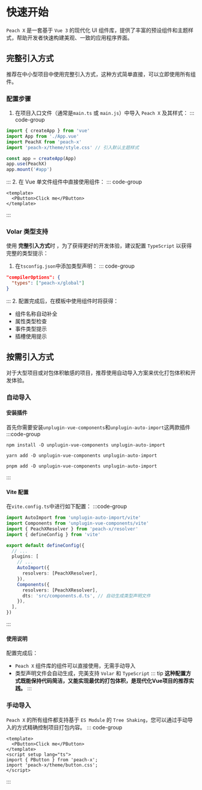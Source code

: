 # 快速开始
`Peach X` 是一套基于 `Vue 3` 的现代化 UI 组件库，提供了丰富的预设组件和主题样式，帮助开发者快速构建美观、一致的应用程序界面。

## 完整引入方式
推荐在中小型项目中使用完整引入方式，这种方式简单直接，可以立即使用所有组件。
### 配置步骤
1. 在项目入口文件（通常是`main.ts` 或 `main.js`）中导入 `Peach X` 及其样式：
::: code-group
```ts [main.ts]
import { createApp } from 'vue'
import App from './App.vue'
import PeachX from 'peach-x'
import 'peach-x/theme/style.css' // 引入默认主题样式

const app = createApp(App)
app.use(PeachX)
app.mount('#app')
```
::: 
2. 在 Vue 单文件组件中直接使用组件：
::: code-group
```vue [App.vue]
<template>
  <PButton>Click me</PButton>
</template>
```
:::
### Volar 类型支持
使用 **完整引入方式**时 ，为了获得更好的开发体验，建议配置 `TypeScript` 以获得完整的类型提示：
1. 在`tsconfig.json`中添加类型声明：
::: code-group
```json [tsconfig.json]
"compilerOptions": {
  "types": ["peach-x/global"]
}
```
::: 
2. 配置完成后，在模板中使用组件时将获得：
- 组件名称自动补全
- 属性类型检查
- 事件类型提示
- 插槽使用提示


## 按需引入方式
对于大型项目或对包体积敏感的项目，推荐使用自动导入方案来优化打包体积和开发体验。
### 自动导入 <Badge type="tip" text="推荐" />
#### 安装插件
首先你需要安装`unplugin-vue-components`和`unplugin-auto-import`这两款插件
:::code-group
```shell [npm]
npm install -D unplugin-vue-components unplugin-auto-import
```
```shell [yarn]
yarn add -D unplugin-vue-components unplugin-auto-import
```
```shell [pnpm]
pnpm add -D unplugin-vue-components unplugin-auto-import
```
:::
#### Vite 配置
在`vite.config.ts`中进行如下配置：
:::code-group
```ts [vite.config.ts]
import AutoImport from 'unplugin-auto-import/vite'
import Components from 'unplugin-vue-components/vite'
import { PeachXResolver } from 'peach-x/resolver'
import { defineConfig } from 'vite'

export default defineConfig({
  // ...
  plugins: [
    // ...
    AutoImport({
      resolvers: [PeachXResolver],
    }),
    Components({
      resolvers: [PeachXResolver],
      dts: 'src/components.d.ts', // 自动生成类型声明文件
    }),
  ],
})
```
:::
#### 使用说明
配置完成后：
- `Peach X` 组件库的组件可以直接使用，无需手动导入
- 类型声明文件会自动生成，完美支持 `Volar` 和 `TypeScript`
::: tip
**这种配置方式既能保持代码简洁，又能实现最优的打包体积，是现代化Vue项目的推荐实践。**
:::


### 手动导入
`Peach X` 的所有组件都支持基于 `ES Module` 的 `Tree Shaking`，您可以通过手动导入的方式精确控制项目打包内容。
::: code-group
```vue [App.vue]
<template>
  <PButton>Click me</PButton>
</template>
<script setup lang="ts">
import { PButton } from 'peach-x';
import 'peach-x/theme/button.css';
</script>
```
:::



